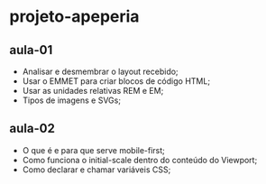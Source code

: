 # projeto-apeperia

## aula-01
* Analisar e desmembrar o layout recebido;
* Usar o EMMET para criar blocos de código HTML;
* Usar as unidades relativas REM e EM;
* Tipos de imagens e SVGs;

## aula-02
* O que é e para que serve mobile-first;
* Como funciona o initial-scale dentro do conteúdo do Viewport;
* Como declarar e chamar variáveis CSS;